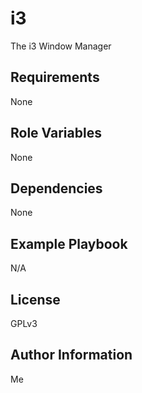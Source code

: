 i3
====

The i3 Window Manager

Requirements
------------

None

Role Variables
--------------

None

Dependencies
------------

None

Example Playbook
----------------

N/A

License
-------

GPLv3

Author Information
------------------

Me
